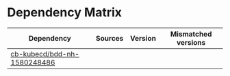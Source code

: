 # Dependency Matrix

Dependency | Sources | Version | Mismatched versions
---------- | ------- | ------- | -------------------
[cb-kubecd/bdd-nh-1580248486](https://github.com/cb-kubecd/bdd-nh-1580248486.git) |  | []() | 
